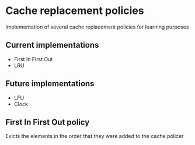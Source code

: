 # Cache replacement policies

Implementation of several cache replacement policies for learning purposes

## Current implementations

- First In First Out
- LRU

## Future implementations

- LFU
- Clock

## First In First Out policy

Evicts the elements in the order that they were added to the cache policer
